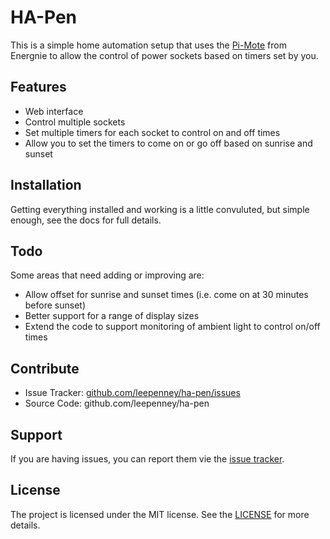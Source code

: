 HA-Pen
========

This is a simple home automation setup that uses the [Pi-Mote](https://energenie4u.co.uk/catalogue/product/ENER002-2PI) from Energnie to allow the control of power sockets based on timers set by you.

Features
--------
            
- Web interface
- Control multiple sockets
- Set multiple timers for each socket to control on and off times
- Allow you to set the timers to come on or go off based on sunrise and sunset
            
Installation
------------
            
Getting everything installed and working is a little convuluted, but simple enough, see the docs for full details.            

Todo
----

Some areas that need adding or improving are:

- Allow offset for sunrise and sunset times (i.e. come on at 30 minutes before sunset)
- Better support for a range of display sizes
- Extend the code to support monitoring of ambient light to control on/off times
                
Contribute
----------
                
- Issue Tracker: [github.com/leepenney/ha-pen/issues](https://github.com/leepenney/ha-pen/issues)
- Source Code: github.com/leepenney/ha-pen
                
Support
-------
               
If you are having issues, you can report them vie the [issue tracker](https://github/com/leepenney/ha-pen/issues).
                
License
-------
                
The project is licensed under the MIT license. See the [LICENSE](LICENSE.md) for more details.
